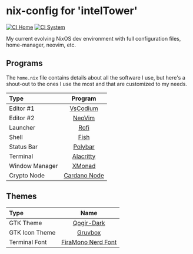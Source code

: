 nix-config for 'intelTower'
==========

[![CI Home](https://github.com/harryprayiv/nix-config/workflows/Home/badge.svg)](https://github.com/harryprayiv/nix-config/actions)
[![CI System](https://github.com/harryprayiv/nix-config/workflows/NixOS/badge.svg)](https://github.com/harryprayiv/nix-config/actions)

My current evolving NixOS dev environment with full configuration files, home-manager, neovim, etc. 

## Programs

The `home.nix` file contains details about all the software I use, but here's a shout-out to the ones I use the most and that are customized to my needs.

| Type           | Program      |
| :------------- | :----------: |
| Editor #1      | [VsCodium](https://vscodium.com/) |
| Editor #2      | [NeoVim](https://neovim.io/) |
| Launcher       | [Rofi](https://github.com/davatorium/rofi) |
| Shell          | [Fish](https://fishshell.com/) |
| Status Bar     | [Polybar](https://polybar.github.io/) |
| Terminal       | [Alacritty](https://github.com/alacritty/alacritty) |
| Window Manager | [XMonad](https://xmonad.org/) |
| Crypto Node    | [Cardano Node](https://github.com/input-output-hk/cardano-node) |

## Themes

| Type           | Name      |
| :------------- | :----------: |
| GTK Theme      | [Qogir-Dark](https://github.com/vinceliuice/Qogir-theme) |
| GTK Icon Theme | [Gruvbox](https://github.com/jmattheis/gruvbox-dark-icons-gtk) |
| Terminal Font  | [FiraMono Nerd Font](https://github.com/ryanoasis/nerd-fonts/) |

